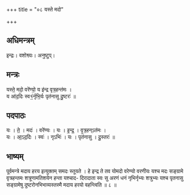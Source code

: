 +++
title = "०८ यस्ते मदो"

+++
## अधिमन्त्रम्
इन्द्रः। वशोश्व्यः। अनुष्टुप्।

## मन्त्रः
यस्ते॒ मदो॒ वरे॑ण्यो॒ य इ॑न्द्र वृत्र॒हन्त॑मः ।  
य आ॑द॒दिः स्व१॒॑र्नृभि॒र्यः पृत॑नासु दु॒ष्टरः॑ ॥

## पदपाठः
यः । ते॒ । मदः॑ । वरे॑ण्यः । यः । इ॒न्द्र॒ । वृ॒त्र॒हन्ऽत॑मः ।  
यः । आ॒ऽद॒दिः । स्वः॑ । नृऽभिः॑ । यः । पृत॑नासु । दु॒स्तरः॑ ॥

## भाष्यम्
पूर्वमन्त्रे मदाय हरय इत्युक्तम् समदः स्तूयते । हे इन्द्र ते तव योमदो वरेण्यो वरणीयः यश्च मदः सङ्ग्रामे वृत्रहन्तमः शत्रूणामतिशयेन हन्ता यश्चाद- दिरादाता स्वः सु अरणं धनं नृभिर्नृभ्यः शत्रुभ्यः यश्च पृतनासु सङ्ग्रामेषु दुष्टरोनभिभाव्यस्तस्मै मदाय हरयो वहन्त्विति ॥ ८ ॥